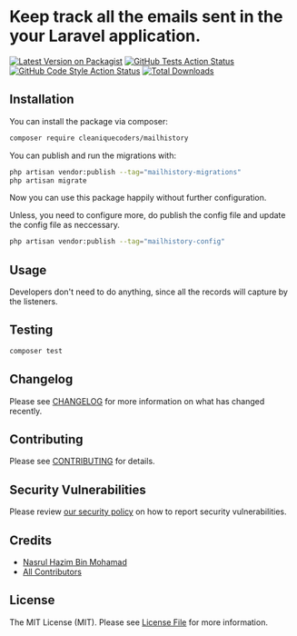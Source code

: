 # Keep track all the emails sent in the your Laravel application.

[![Latest Version on Packagist](https://img.shields.io/packagist/v/cleaniquecoders/mailhistory.svg?style=flat-square)](https://packagist.org/packages/cleaniquecoders/mailhistory)
[![GitHub Tests Action Status](https://img.shields.io/github/actions/workflow/status/cleaniquecoders/mailhistory/run-tests.yml?branch=main&label=tests&style=flat-square)](https://github.com/cleaniquecoders/mailhistory/actions?query=workflow%3Arun-tests+branch%3Amain)
[![GitHub Code Style Action Status](https://img.shields.io/github/actions/workflow/status/cleaniquecoders/mailhistory/fix-php-code-style-issues.yml?branch=main&label=code%20style&style=flat-square)](https://github.com/cleaniquecoders/mailhistory/actions?query=workflow%3A"Fix+PHP+code+style+issues"+branch%3Amain)
[![Total Downloads](https://img.shields.io/packagist/dt/cleaniquecoders/mailhistory.svg?style=flat-square)](https://packagist.org/packages/cleaniquecoders/mailhistory)

## Installation

You can install the package via composer:

```bash
composer require cleaniquecoders/mailhistory
```

You can publish and run the migrations with:

```bash
php artisan vendor:publish --tag="mailhistory-migrations"
php artisan migrate
```

Now you can use this package happily without further configuration.

Unless, you need to configure more, do publish the config file and update the config file as neccessary.

```bash
php artisan vendor:publish --tag="mailhistory-config"
```

## Usage

Developers don't need to do anything, since all the records will capture by the listeners.

## Testing

```bash
composer test
```

## Changelog

Please see [CHANGELOG](CHANGELOG.md) for more information on what has changed recently.

## Contributing

Please see [CONTRIBUTING](CONTRIBUTING.md) for details.

## Security Vulnerabilities

Please review [our security policy](../../security/policy) on how to report security vulnerabilities.

## Credits

- [Nasrul Hazim Bin Mohamad](https://github.com/nasrulhazim)
- [All Contributors](../../contributors)

## License

The MIT License (MIT). Please see [License File](LICENSE.md) for more information.
